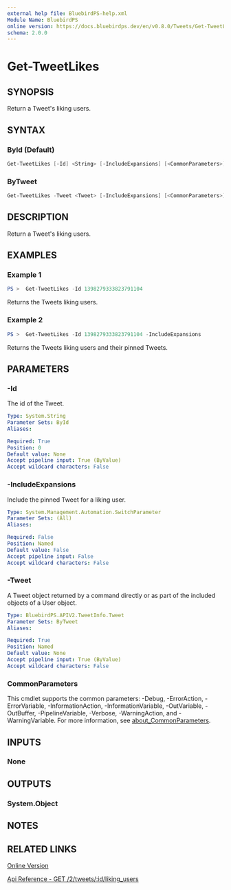 ```yaml
---
external help file: BluebirdPS-help.xml
Module Name: BluebirdPS
online version: https://docs.bluebirdps.dev/en/v0.8.0/Tweets/Get-TweetLikes
schema: 2.0.0
---
```


# Get-TweetLikes

## SYNOPSIS

Return a Tweet's liking users.

## SYNTAX

### ById (Default)

```powershell
Get-TweetLikes [-Id] <String> [-IncludeExpansions] [<CommonParameters>]
```

### ByTweet

```powershell
Get-TweetLikes -Tweet <Tweet> [-IncludeExpansions] [<CommonParameters>]
```

## DESCRIPTION

Return a Tweet's liking users.

## EXAMPLES

### Example 1

```powershell
PS >  Get-TweetLikes -Id 1398279333823791104
```

Returns the Tweets liking users.

### Example 2

```powershell
PS >  Get-TweetLikes -Id 1398279333823791104 -IncludeExpansions
```

Returns the Tweets liking users and their pinned Tweets.

## PARAMETERS

### -Id

The id of the Tweet.

```yaml
Type: System.String
Parameter Sets: ById
Aliases:

Required: True
Position: 0
Default value: None
Accept pipeline input: True (ByValue)
Accept wildcard characters: False
```

### -IncludeExpansions

Include the pinned Tweet for a liking user.

```yaml
Type: System.Management.Automation.SwitchParameter
Parameter Sets: (All)
Aliases:

Required: False
Position: Named
Default value: False
Accept pipeline input: False
Accept wildcard characters: False
```

### -Tweet

A Tweet object returned by a command directly or as part of the included objects of a User object.

```yaml
Type: BluebirdPS.APIV2.TweetInfo.Tweet
Parameter Sets: ByTweet
Aliases:

Required: True
Position: Named
Default value: None
Accept pipeline input: True (ByValue)
Accept wildcard characters: False
```

### CommonParameters

This cmdlet supports the common parameters: -Debug, -ErrorAction, -ErrorVariable, -InformationAction, -InformationVariable, -OutVariable, -OutBuffer, -PipelineVariable, -Verbose, -WarningAction, and -WarningVariable. For more information, see [about_CommonParameters](http://go.microsoft.com/fwlink/?LinkID=113216).

## INPUTS

### None

## OUTPUTS

### System.Object

## NOTES

## RELATED LINKS

[Online Version](https://docs.bluebirdps.dev/en/v0.8.0/Tweets/Get-TweetLikes)

[Api Reference - GET /2/tweets/:id/liking_users](https://developer.twitter.com/en/docs/twitter-api/tweets/likes/api-reference/get-tweets-id-liking_users)
